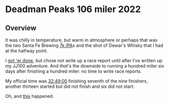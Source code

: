 # Deadman Peaks 106 miler 2022

## Overview

It was chilly in temperature, but warm in atmosphere or perhaps that
was the two Santa Fe Brewing [7k IPA](https://www.beeradvocate.com/beer/profile/1683/289386/)s and the shot of Dewar's Whisky
that I had at the halfway point.

I [got 'er done](https://www.strava.com/activities/8080161623), but
chose not write up a race report until after I've written up my JJ100
adventure.  And _that's_ the downside to running a hundred miler six
days after finishing a hundred miler: no time to write race reports.

My official time was
[32:49:00](https://ultrasignup.com/results_event.aspx?did=92315#id220546)
finishing seventh of the nine finishers, another thirteen started but
did not finish and six did not start.

Oh, and [this](https://www.strava.com/activities/8093196178) happened.
